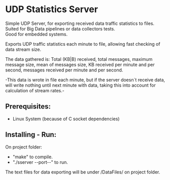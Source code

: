 # UDP Statistics Server
Simple UDP Server, for exporting received data traffic statistics to files. Suited for Big Data pipelines or data collectors tests.  
Good for embedded systems.

Exports UDP traffic statistics each minute to file, allowing fast checking of data stream size.

The data gathered is: Total (KB|B) received, total messages, maximum message size, mean of messages size, KB received
per minute and per second, messages received per minute and per second.

-This data is wrote in file each minute, but if the server doesn´t receive data, will write nothing until next minute with data, 
taking this into account for calculation of stream rates.-

## Prerequisites:
- Linux System (because of C socket dependencies)

## Installing - Run:
On project folder:
- "make" to compile.
- "./sserver --port--" to run.

The text files for data exporting will be under /DataFiles/ on project folder.
